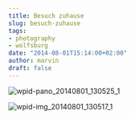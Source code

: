 ```yaml
---
title: Besuch zuhause
slug: besuch-zuhause
tags:
- photography
- wolfsburg
date: "2014-08-01T15:14:00+02:00"
author: marvin
draft: false
---
```

![wpid-pano_20140801_130525_1](/images/wpid-pano_20140801_130525_1.jpg)

![wpid-img_20140801_130517_1](/images/wpid-img_20140801_130517_1.jpg)